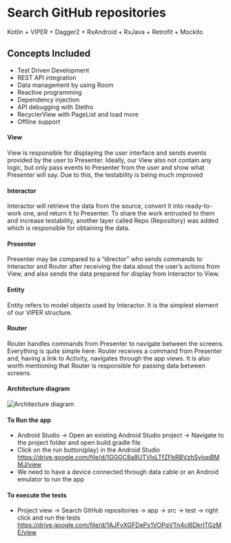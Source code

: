 # Search GitHub repositories
Kotlin + VIPER + Dagger2 + RxAndroid + RxJava + Retrofit + Mockito


## Concepts Included

* Test Driven Development
* REST API integration
* Data management by using Room
* Reactive programming
* Dependency injection
* API debugging with Stetho
* RecyclerView with PageList and load more
* Offline support 

#### View

View is responsible for displaying the user interface and sends events provided by the user to Presenter. 
Ideally, our View also not contain any logic, but only pass events to Presenter from the user and show what Presenter will say.
Due to this, the testability is being much improved

#### Interactor

Interactor will retrieve the data from the source, convert it into ready-to-work one, and return it to Presenter.
To share the work entrusted to them and increase testability,
another layer called Repo (Repository) was added which is responsible for obtaining the data.

#### Presenter

Presenter may be compared to a “director” who sends commands to Interactor and Router after receiving the data about the user’s actions from View,
and also sends the data prepared for display from Interactor to View.

#### Entity

Entity refers to model objects used by Interactor. It is the simplest element of our VIPER structure.

#### Router

Router handles commands from Presenter to navigate between the screens.
Everything is quite simple here: Router receives a command from Presenter and,
having a link to Activity, navigates through the app views.
It is also worth mentioning that Router is responsible for passing data between screens.

#### Architecture diagram

![Architecture diagram](https://miro.medium.com/max/1354/1*8iyNwD_ODMZfsTe0qrcInA.png)


#### To Run the app
* Android Studio -> Open an existing Android Studio project -> Navigate to the project folder and open build.gradle file
* Click on the run button(play) in the Android Studio 
https://drive.google.com/file/d/1GGGC8a8UTVlxLTfZFbRBVzhSylopBMMJ/view
* We need to have a device connected through data cable or an Android emulator to run the app

#### To execute the tests
* Project view -> Search GitHub repositories -> app -> src -> test -> right click and run the tests https://drive.google.com/file/d/1AJFvXGFDePx1VOPqVTn4cl6DkrITGzME/view
